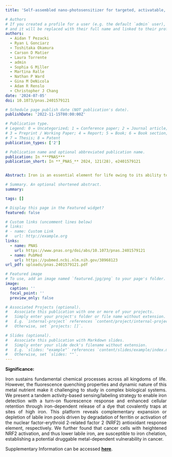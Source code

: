 ```yaml
---
title: 'Self-assembled nano-photosensitizer for targeted, activatable, and biosafe cancer phototheranostics'

# Authors
# If you created a profile for a user (e.g. the default `admin` user), write the username (folder name) here
# and it will be replaced with their full name and linked to their profile.
authors:
  - Aidan T Pezacki
  - Ryan L Gonciarz
  - Toshitaka Okamura
  - Carson D Matier
  - Laura Torrente
  - admin
  - Sophia G Miller
  - Martina Ralle
  - Nathan P Ward
  - Gina M DeNicola
  - Adam R Renslo
  - Christopher J Chang
date: '2024-07-05'
doi: 10.1073/pnas.2401579121

# Schedule page publish date (NOT publication's date).
publishDate: '2022-11-15T00:00:00Z'

# Publication type.
# Legend: 0 = Uncategorized; 1 = Conference paper; 2 = Journal article;
# 3 = Preprint / Working Paper; 4 = Report; 5 = Book; 6 = Book section;
# 7 = Thesis; 8 = Patent
publication_types: ['2']

# Publication name and optional abbreviated publication name.
publication: In ***PNAS***
publication_short: In **_PNAS_** 2024, 121(28), e2401579121


Abstract: Iron is an essential element for life owing to its ability to participate in a diverse array of oxidation–reduction reactions. However, misregulation of iron-dependent redox cycling can also produce oxidative stress, contributing to cell growth, proliferation, and death pathways underlying aging, cancer, neurodegeneration, and metabolic diseases. Fluorescent probes that selectively monitor loosely bound Fe(II) ions, termed the labile iron pool, are potentially powerful tools for studies of this metal nutrient; however, the dynamic spatiotemporal nature and potent fluorescence quenching capacity of these bioavailable metal stores pose challenges for their detection. Here, we report a tandem activity-based sensing and labeling strategy that enables imaging of labile iron pools in live cells through enhancement in cellular retention. Iron green-1 fluoromethyl (IG1-FM) reacts selectively with Fe(II) using an endoperoxide trigger to release a quinone methide dye for subsequent attachment to proximal biological nucleophiles, providing a permanent fluorescent stain at sites of elevated labile iron. IG1-FM imaging reveals that degradation of the major iron storage protein ferritin through ferritinophagy expands the labile iron pool, while activation of nuclear factor-erythroid 2-related factor 2 (NRF2) antioxidant response elements (AREs) depletes it. We further show that lung cancer cells with heightened NRF2 activation, and thus lower basal labile iron, have reduced viability when treated with an iron chelator. By connecting labile iron pools and NRF2-ARE activity to a druggable metal-dependent vulnerability in cancer, this work provides a starting point for broader investigations into the roles of transition metal and antioxidant signaling pathways in health and disease.

# Summary. An optional shortened abstract.
summary: 

tags: []

# Display this page in the Featured widget?
featured: false

# Custom links (uncomment lines below)
# links:
# - name: Custom Link
#   url: http://example.org
links:
  - name: PNAS
    url: https://www.pnas.org/doi/abs/10.1073/pnas.2401579121
  - name: PubMed
    url: https://pubmed.ncbi.nlm.nih.gov/38968123
url_pdf: uploads/pnas.2401579121.pdf

# Featured image
# To use, add an image named `featured.jpg/png` to your page's folder.
image:
  caption: ''
  focal_point: ''
  preview_only: false

# Associated Projects (optional).
#   Associate this publication with one or more of your projects.
#   Simply enter your project's folder or file name without extension.
#   E.g. `internal-project` references `content/project/internal-project/index.md`.
#   Otherwise, set `projects: []`.

# Slides (optional).
#   Associate this publication with Markdown slides.
#   Simply enter your slide deck's filename without extension.
#   E.g. `slides: "example"` references `content/slides/example/index.md`.
#   Otherwise, set `slides: ""`.
---
```


**Significance:**
<p style='text-align: justify;'> Iron sustains fundamental chemical processes across all kingdoms of life. However, the fluorescence quenching properties and dynamic nature of this metal nutrient make it challenging to study in complex biological systems. We present a tandem activity-based sensing/labeling strategy to enable iron detection with a turn-on fluorescence response and enhanced cellular retention through iron-dependent release of a dye that covalently traps at sites of high iron. This platform reveals complementary expansion or depletion of labile iron pools driven by degradation of ferritin or activation of the nuclear factor-erythroid 2-related factor 2 (NRF2) antioxidant response element, respectively. We further found that cancer cells with heightened NRF2 activation, and thus lower labile iron, are susceptible to iron chelation, establishing a potential druggable metal-dependent vulnerability in cancer. </p>

Supplementary Information can be accessed [**here**](uploads/pnas.2401579121.sapp.pdf).
